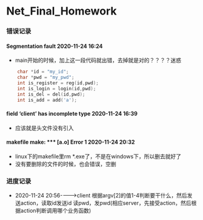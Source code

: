 # Net_Final_Homework

### 错误记录
#### Segmentation fault 2020-11-24 16:24
- main开始的时候，加上这一段代码就出错，去掉就是对的？？？？迷惑
```C
	char *id = "my_id";
	char *pwd = "my_pwd";
	int is_register = reg(id,pwd);
	int is_login = login(id,pwd);
	int is_del = del(id,pwd);
	int is_add = add('a');
```

#### field ‘client’ has incomplete type 2020-11-24 16:39
- 应该就是头文件没有引入

#### makefile make: *** [a.o] Error 1 2020-11-24 20:32
- linux下的makefile里rm *.exe了，不是在windows下，所以删去就好了
- 没有要删除的文件的时候，也会错误，空删

### 进度记录
- 2020-11-24 20:56---->client 根据argv[2]的值1-4判断要干什么，然后发送action，读取id发送id 读pwd，发pwd(相应server，先接受action，然后根据action判断调用哪个业务函数)